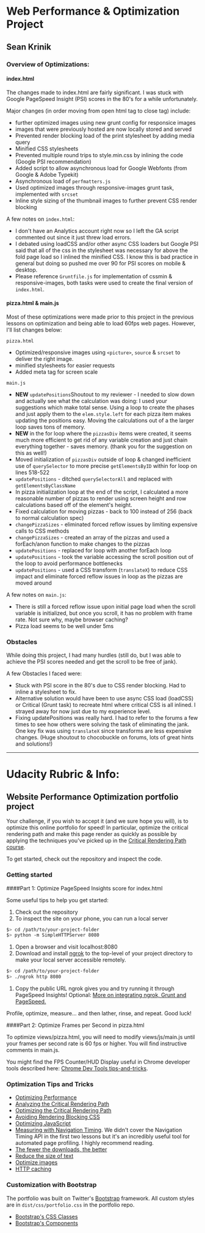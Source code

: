 # Web Performance & Optimization Project
## Sean Krinik

### Overview of Optimizations:

#### index.html
The changes made to index.html are fairly significant. I was stuck with Google PageSpeed Insight (PSI) scores in the 80's for a while unfortunately.

Major changes (in order moving from open html tag to close tag) include:

* further optimized images using new grunt config for responsice images
* images that were previously hosted are now locally stored and served
* Prevented render blocking load of the print stylesheet by adding media query
* Minified CSS stylesheets
* Prevented multiple round trips to style.min.css by inlining the code (Google PSI recommendation)
* Added script to allow asynchronous load for Google Webfonts (from Google & Adobe Typekit)
* Asynchronous load of `perfmatters.js`
* Used optimized images through responsive-images grunt task, implemented with `srcset`
* Inline style sizing of the thumbnail images to further prevent CSS render blocking

A few notes on `index.html`:

* I don't have an Analytics account right now so I left the GA script commented out since it just threw load errors.
* I debated using loadCSS and/or other async CSS loaders but Google PSI said that all of the css in the stylesheet was necessary for above the fold page load so I inlined the minified CSS. I know this is bad practice in general but doing so pushed me over 90 for PSI scores on mobile & desktop.
* Please reference `Gruntfile.js` for implementation of cssmin & responsive-images, both tasks were used to create the final version of `index.html`.

#### pizza.html & main.js
Most of these optimizations were made prior to this project in the previous lessons on optimization and being able to load 60fps web pages. However, I'll list changes below:

`pizza.html`

* Optimized/responsive images using `<picture>`, `source` & `srcset` to deliver the right image.
* minified stylesheets for easier requests
* Added meta tag for screen scale

`main.js`

* **NEW** `updatePositions`Shoutout to my reviewer - I needed to slow down and actually see what the calculation was doing: I used your suggestions which make total sense. Using a loop to create the phases and just apply them to the `elem.style.left` for each pizza item makes updating the positions easy. Moving the calculations out of a the larger loop saves tons of memory.
* **NEW** in the for loop where the `pizzasDiv` items were created, it seems much more efficient to get rid of any variable creation and just chain everything together - saves memory. (thank you for the suggestion on this as well!)
* Moved initialization of `pizzasDiv` outside of loop & changed inefficient use of `querySelector` to more precise `getElementsByID` within for loop on lines 518-522
* `updatePositions` - ditched `querySelectorAll` and replaced with `getElementsByClassName`
* In pizza initialization loop at the end of the script, I calculated a more reasonable number of pizzas to render using screen height and row calculations based off of the element's height.
* Fixed calculation for moving pizzas - back to 100 instead of 256 (back to normal calculation spec)
* `changePizzaSizes` - eliminated forced reflow issues by limiting expensive calls to CSS methods
* `changePizzaSizes` - created an array of the pizzas and used a forEach/anon function to make changes to the pizzas
* `updatePositions` - replaced for loop with another forEach loop
* `updatePositions` - took the variable accessing the scroll position out of the loop to avoid performance bottlenecks
* `updatePositions` - used a CSS transform (`translateX`) to reduce CSS impact and eliminate forced reflow issues in loop as the pizzas are moved around

A few notes on `main.js`:

* There is still a forced reflow issue upon initial page load when the scroll variable is initialized, but once you scroll, it has no problem with frame rate. Not sure why, maybe browser caching?
* Pizza load seems to be well under 5ms

### Obstacles
While doing this project, I had many hurdles (still do, but I was able to achieve the PSI scores needed and get the scroll to be free of jank).

A few Obstacles I faced were:
* Stuck with PSI score in the 80's due to CSS render blocking. Had to inline a stylesheet to fix.
* Alternative solution would have been to use async CSS load (loadCSS) or Critical (Grunt task) to recreate html where critical CSS is all inlined. I strayed away for now just due to my experience level.
* Fixing updatePositions was really hard. I had to refer to the forums a few times to see how others were solving the task of eliminating the jank. One key fix was using `translateX` since transforms are less expensive changes. (Huge shoutout to chocobuckle on forums, lots of great hints and solutions!)

---

# Udacity Rubric & Info:

## Website Performance Optimization portfolio project

Your challenge, if you wish to accept it (and we sure hope you will), is to optimize this online portfolio for speed! In particular, optimize the critical rendering path and make this page render as quickly as possible by applying the techniques you've picked up in the [Critical Rendering Path course](https://www.udacity.com/course/ud884).

To get started, check out the repository and inspect the code.

### Getting started

####Part 1: Optimize PageSpeed Insights score for index.html

Some useful tips to help you get started:

1. Check out the repository
1. To inspect the site on your phone, you can run a local server

  ```bash
  $> cd /path/to/your-project-folder
  $> python -m SimpleHTTPServer 8080
  ```

1. Open a browser and visit localhost:8080
1. Download and install [ngrok](https://ngrok.com/) to the top-level of your project directory to make your local server accessible remotely.

  ``` bash
  $> cd /path/to/your-project-folder
  $> ./ngrok http 8080
  ```

1. Copy the public URL ngrok gives you and try running it through PageSpeed Insights! Optional: [More on integrating ngrok, Grunt and PageSpeed.](http://www.jamescryer.com/2014/06/12/grunt-pagespeed-and-ngrok-locally-testing/)

Profile, optimize, measure... and then lather, rinse, and repeat. Good luck!

####Part 2: Optimize Frames per Second in pizza.html

To optimize views/pizza.html, you will need to modify views/js/main.js until your frames per second rate is 60 fps or higher. You will find instructive comments in main.js.

You might find the FPS Counter/HUD Display useful in Chrome developer tools described here: [Chrome Dev Tools tips-and-tricks](https://developer.chrome.com/devtools/docs/tips-and-tricks).

### Optimization Tips and Tricks
* [Optimizing Performance](https://developers.google.com/web/fundamentals/performance/ "web performance")
* [Analyzing the Critical Rendering Path](https://developers.google.com/web/fundamentals/performance/critical-rendering-path/analyzing-crp.html "analyzing crp")
* [Optimizing the Critical Rendering Path](https://developers.google.com/web/fundamentals/performance/critical-rendering-path/optimizing-critical-rendering-path.html "optimize the crp!")
* [Avoiding Rendering Blocking CSS](https://developers.google.com/web/fundamentals/performance/critical-rendering-path/render-blocking-css.html "render blocking css")
* [Optimizing JavaScript](https://developers.google.com/web/fundamentals/performance/critical-rendering-path/adding-interactivity-with-javascript.html "javascript")
* [Measuring with Navigation Timing](https://developers.google.com/web/fundamentals/performance/critical-rendering-path/measure-crp.html "nav timing api"). We didn't cover the Navigation Timing API in the first two lessons but it's an incredibly useful tool for automated page profiling. I highly recommend reading.
* <a href="https://developers.google.com/web/fundamentals/performance/optimizing-content-efficiency/eliminate-downloads.html">The fewer the downloads, the better</a>
* <a href="https://developers.google.com/web/fundamentals/performance/optimizing-content-efficiency/optimize-encoding-and-transfer.html">Reduce the size of text</a>
* <a href="https://developers.google.com/web/fundamentals/performance/optimizing-content-efficiency/image-optimization.html">Optimize images</a>
* <a href="https://developers.google.com/web/fundamentals/performance/optimizing-content-efficiency/http-caching.html">HTTP caching</a>

### Customization with Bootstrap
The portfolio was built on Twitter's <a href="http://getbootstrap.com/">Bootstrap</a> framework. All custom styles are in `dist/css/portfolio.css` in the portfolio repo.

* <a href="http://getbootstrap.com/css/">Bootstrap's CSS Classes</a>
* <a href="http://getbootstrap.com/components/">Bootstrap's Components</a>
